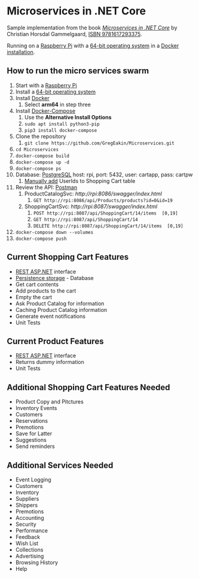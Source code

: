 # Microservices in .NET Core
Sample implementation from the book [*Microservices in .NET Core*](https://www.manning.com/books/microservices-in-net-core) 
by Christian Horsdal Gammelgaard, [ISBN 9781617293375](https://en.wikipedia.org/wiki/Special:BookSources?isbn=9781617293375).

Running on a [Raspberry Pi](https://www.raspberrypi.org/products/raspberry-pi-4-model-b/) 
with a [64-bit operating system](https://ubuntu.com/download/raspberry-pi) 
in a [Docker installation](https://www.docker.com/).

## How to run the micro services swarm
1. Start with a [Raspberry Pi](https://www.raspberrypi.org/products/raspberry-pi-4-model-b/)
1. Install a [64-bit operating system](https://ubuntu.com/download/raspberry-pi)
1. Install [Docker](https://docs.docker.com/engine/install/ubuntu/)
	1. Select **arm64** in step three
1. Install [Docker-Compose](https://docs.docker.com/compose/install/)
	1. Use the **Alternative Install Options**
	1. `sudo apt install python3-pip`
	1. `pip3 install docker-compose`
1. Clone the repository
	1. `git clone https://github.com/GregEakin/Microservices.git`
1. `cd Microservices`
1. `docker-compose build`
1. `docker-compose up -d`
1. `docker-compose ps`
1. Database: [PostgreSQL](https://www.postgresql.org/) host: rpi, port: 5432, user: cartapp, pass: cartpw
	1. [Manually add](https://www.jetbrains.com/datagrip/) UserIds to Shopping Cart table
1. Review the API: [Postman](https://www.postman.com/)
	1. ProductCatalogSvc: *http://rpi:8086/swagger/index.html*
		1. `GET http://rpi:8086/api/Products/products?id=0&id=19`
	1. ShoppingCartSvc: *http://rpi:8087/swagger/index.html*
		1. `POST http://rpi:8087/api/ShoppingCart/14/items  [0,19]`
		1. `GET http://rpi:8087/api/ShoppingCart/14`
		1. `DELETE http://rpi:8087/api/ShoppingCart/14/items  [0,19]`
1. `docker-compose down --volumes`
1. `docker-compose push`

## Current Shopping Cart Features
* [REST ASP.NET](https://dotnet.microsoft.com/apps/aspnet) interface
* [Persistence storage](https://github.com/StackExchange/Dapper) - Database
* Get cart contents
* Add products to the cart
* Empty the cart
* Ask Product Catalog for information
* Caching Product Catalog information
* Generate event notifications
* Unit Tests

## Current Product Features
* [REST ASP.NET](https://dotnet.microsoft.com/apps/aspnet) interface
* Returns dummy information
* Unit Tests

## Additional Shopping Cart Features Needed
* Product Copy and Pitctures
* Inventory Events
* Customers
* Reservations
* Premotions
* Save for Latter
* Suggestions
* Send reminders

## Additional Services Needed
* Event Logging
* Customers
* Inventory
* Suppliers
* Shippers
* Premotions
* Accounting
* Security
* Performance
* Feedback
* Wish List
* Collections
* Advertising
* Browsing History
* Help
